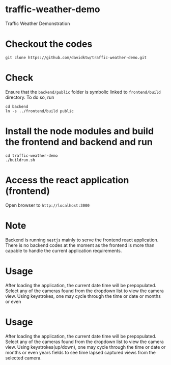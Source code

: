 # traffic-weather-demo
Traffic Weather Demonstration

# Checkout the codes
```
git clone https://github.com/davidktw/traffic-weather-demo.git
```

# Check
Ensure that the `backend/public` folder is symbolic linked to `frontend/build` directory.
To do so, run
```
cd backend
ln -s ../frontend/build public
```

# Install the node modules and build the frontend and backend and run
```
cd traffic-weather-demo
./buildrun.sh
```

# Access the react application (frontend)
Open browser to `http://localhost:3000`


# Note
Backend is running `nestjs` mainly to serve the frontend react application.
There is no backend codes at the moment as the frontend is more than
capable to handle the current application requirements.

# Usage
After loading the application, the current date time will be prepopulated.
Select any of the cameras found from the dropdown list to view the camera view.
Using keystrokes, one may cycle through the time or date or months or even 
# Usage
After loading the application, the current date time will be prepopulated.
Select any of the cameras found from the dropdown list to view the camera view.
Using keystrokes(up/down), one may cycle through the time or date or months or even years fields to see time lapsed captured views from the selected camera.
